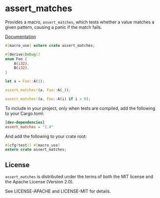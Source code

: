 # assert_matches

Provides a macro, `assert_matches`, which tests whether a value
matches a given pattern, causing a panic if the match fails.

[Documentation](https://docs.rs/assert_matches/)

```rust
#[macro_use] extern crate assert_matches;

#[derive(Debug)]
enum Foo {
    A(i32),
    B(i32),
}

let a = Foo::A(1);

assert_matches!(a, Foo::A(_));

assert_matches!(a, Foo::A(i) if i > 0);
```

To include in your project, only when tests are compiled, add the following
to your Cargo.toml:

```toml
[dev-dependencies]
assert_matches = "1.4"
```

And add the following to your crate root:

```rust
#[cfg(test)] #[macro_use]
extern crate assert_matches;
```

## License

`assert_matches` is distributed under the terms of both the MIT license and the
Apache License (Version 2.0).

See LICENSE-APACHE and LICENSE-MIT for details.
